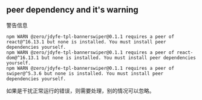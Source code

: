 ## peer dependency and it's warning

警告信息

```
npm WARN @zero/jdyfe-tpl-bannerswiper@0.1.1 requires a peer of react@^16.13.1 but none is installed. You must install peer dependencies yourself.
npm WARN @zero/jdyfe-tpl-bannerswiper@0.1.1 requires a peer of react-dom@^16.13.1 but none is installed. You must install peer dependencies yourself.
npm WARN @zero/jdyfe-tpl-bannerswiper@0.1.1 requires a peer of swiper@^5.3.6 but none is installed. You must install peer dependencies yourself.
```

如果是干扰正常运行的错误，则需要处理，别的情况可以忽略。







